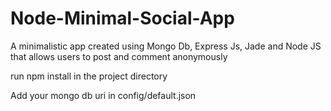 # Node-Minimal-Social-App
A minimalistic app created using Mongo Db, Express Js, Jade and Node JS that allows users to post and comment anonymously

run npm install in the project directory


Add your mongo db uri in config/default.json
